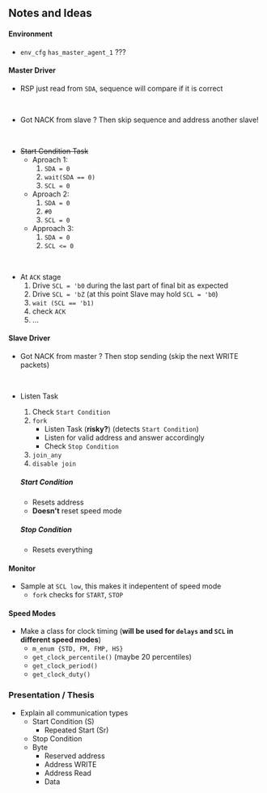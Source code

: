 ## Notes and Ideas

#### Environment

- `env_cfg` `has_master_agent_1` ???
#### Master Driver

- RSP just read from `SDA`, sequence will compare if it is correct
<br>

- Got NACK from slave ? Then skip sequence and address another slave!
<br>

- ~~Start Condition Task~~
    - Aproach 1: 
        1. `SDA = 0`
        2. `wait(SDA == 0)`
        3. `SCL = 0`
    - Aproach 2: 
        1. `SDA = 0`
        2. `#0`
        3. `SCL = 0`
    - Approach 3:
        1. `SDA = 0`
        2. `SCL <= 0`
<br>

- At `ACK` stage
    1. Drive `SCL = 'b0` during the last part of final bit as expected
    2. Drive `SCL = 'bZ` (at this point Slave may hold `SCL = 'b0`)
    3. `wait (SCL == 'b1)`
    4. check `ACK`
    5. ...
#### Slave Driver

- Got NACK from master ? Then stop sending (skip the next WRITE packets)
<br>

-  Listen Task
    1. Check `Start Condition`
    2. `fork`
        - Listen Task (__risky?__) (detects `Start Condition`)
        - Listen for valid address and answer accordingly
        - Check `Stop Condition`
    3. `join_any`
    4. `disable join`

    ##### Start Condition
    - Resets address
    - __Doesn't__ reset speed mode

    ##### Stop Condition
    - Resets everything

#### Monitor

- Sample at `SCL low`, this makes it indepentent of speed mode
    - `fork` checks for `START`, `STOP`


#### Speed Modes

- Make a class for clock timing (__will be used for `delays` and `SCL` in different speed modes__)
    - `m_enum {STD, FM, FMP, HS}`
    - `get_clock_percentile()` (maybe 20 percentiles)
    - `get_clock_period()`
    - `get_clock_duty()`



### Presentation / Thesis
- Explain all communication types
    - Start Condition (S)
        - Repeated Start (Sr)
    - Stop Condition
    - Byte
        - Reserved address
        - Address WRITE
        - Address Read
        - Data